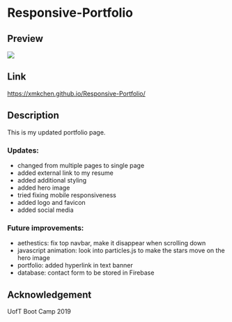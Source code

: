 # Responsive-Portfolio

## Preview
<a href="http://g.recordit.co/KBd03qJFRZ.gif"><img src="https://media.giphy.com/media/zrf2v1gjTUdCnFZP4P/giphy.gif" border="0"></a>

## Link
https://xmkchen.github.io/Responsive-Portfolio/

## Description
This is my updated portfolio page.

### Updates:
* changed from multiple pages to single page
* added external link to my resume
* added additional styling
* added hero image
* tried fixing mobile responsiveness
* added logo and favicon
* added social media

### Future improvements:
* aethestics: fix top navbar, make it disappear when scrolling down
* javascript animation: look into particles.js to make the stars move on the hero image
* portfolio: added <a> hyperlink in text banner 
* database: contact form to be stored in Firebase

## Acknowledgement
UofT Boot Camp 2019
